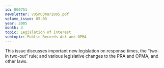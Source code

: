 ```yaml
---
id: 000751
newsletter: v05n03mar2005.pdf
volume_issue: 05-03
year: 2005
month: 3
topic: Legislation of Interest
subtopic: Public Records Act and OPMA
---
```


This issue discusses important new legislation on response times, the “two-in two-out” rule; and various legislative changes to the PRA and OPMA, and other laws.
